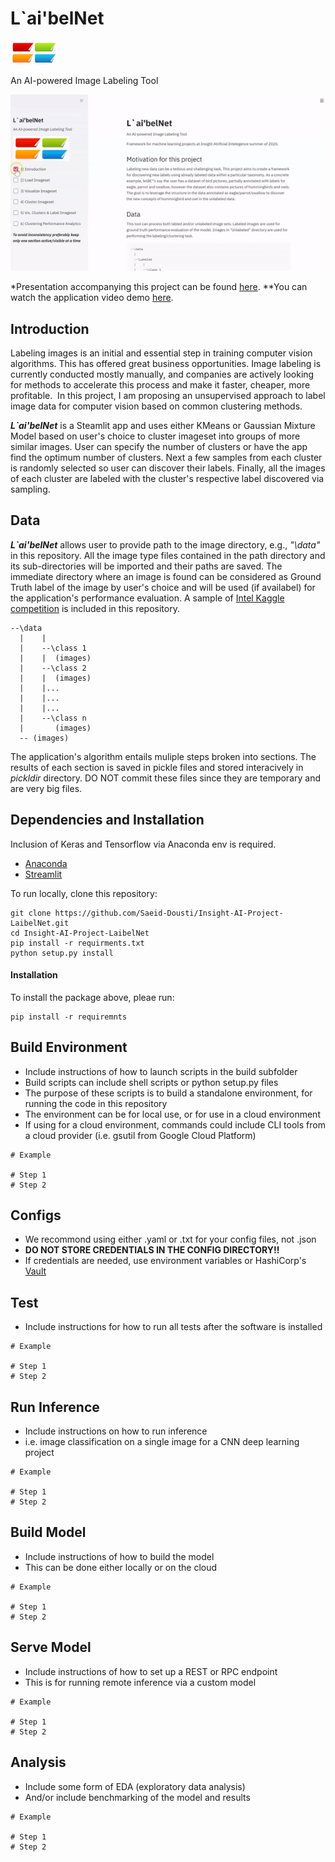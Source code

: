 # L`ai'belNet 

<p align="left">  <img src="logo.jpg" width="75" height="38"> </p>

An AI-powered Image Labeling Tool

<p align="left">
  <img src="LaibelNet.gif">
</p>

*Presentation accompanying this project can be found [here](https://docs.google.com/presentation/d/e/2PACX-1vQN673DnLNkzx0vkuFhmstOFfeqxI_0uv_7NMElC8WDfKQI1X61qqYLGZY_sQ5k3mxDe67u5fVKYIFW/pub?start=false&loop=false&delayms=3000).
**You can watch the application video demo [here](https://www.youtube.com/watch?v=TNdMeh0DcHQ).

## Introduction
Labeling images is an initial and essential step in training computer vision algorithms.  This has offered great business opportunities. Image labeling is currently conducted mostly manually, and companies are actively looking for methods to accelerate this process and make it faster, cheaper, more profitable. 
In this project, I am proposing an unsupervised approach to label image data for computer vision based on common clustering methods.

**_L`ai'belNet_** is a Steamlit app and uses either KMeans or Gaussian Mixture Model based on user's choice to cluster imageset into groups of more similar images. User can specify the number of clusters or have the app find the optimum number of clusters. Next a few samples from each cluster is randomly selected so user can discover their labels. Finally, all the images of each cluster are labeled with the cluster's respective label discovered via sampling. 

## Data
**_L`ai'belNet_** allows user to provide path to the image directory, e.g., _"\data"_ in this repository. All the image type files contained in the path directory and its sub-directories will be imported and their paths are saved. The immediate directory where an image is found can be considered as Ground Truth label of the image by user's choice and will be used (if availabel) for the application's performance evaluation. A sample of [Intel Kaggle competition](https://www.kaggle.com/puneet6060/intel-image-classification) is included in this repository.

```
--\data
  |    |  
  |    --\class 1
  |    |  (images)
  |    --\class 2
  |    |  (images)
  |    |... 
  |    |...  
  |    |...  
  |    --\class n
  |       (images)
  -- (images)
```

The application's algorithm entails muliple steps broken into sections. The results of each section is saved in pickle files and stored  interacively in *pickldir* directory. DO NOT commit these files since they are temporary and are very big files.

## Dependencies and Installation

Inclusion of Keras and Tensorflow via Anaconda env is required.

- [Anaconda](https://docs.anaconda.com/anaconda/install/) 
- [Streamlit](streamlit.io)

To run locally, clone this repository:
```
git clone https://github.com/Saeid-Dousti/Insight-AI-Project-LaibelNet.git
cd Insight-AI-Project-LaibelNet
pip install -r requirments.txt
python setup.py install
```

#### Installation
To install the package above, pleae run:
```shell
pip install -r requiremnts
```

## Build Environment
- Include instructions of how to launch scripts in the build subfolder
- Build scripts can include shell scripts or python setup.py files
- The purpose of these scripts is to build a standalone environment, for running the code in this repository
- The environment can be for local use, or for use in a cloud environment
- If using for a cloud environment, commands could include CLI tools from a cloud provider (i.e. gsutil from Google Cloud Platform)
```
# Example

# Step 1
# Step 2
```

## Configs
- We recommond using either .yaml or .txt for your config files, not .json
- **DO NOT STORE CREDENTIALS IN THE CONFIG DIRECTORY!!**
- If credentials are needed, use environment variables or HashiCorp's [Vault](https://www.vaultproject.io/)


## Test
- Include instructions for how to run all tests after the software is installed
```
# Example

# Step 1
# Step 2
```

## Run Inference
- Include instructions on how to run inference
- i.e. image classification on a single image for a CNN deep learning project
```
# Example

# Step 1
# Step 2
```

## Build Model
- Include instructions of how to build the model
- This can be done either locally or on the cloud
```
# Example

# Step 1
# Step 2
```

## Serve Model
- Include instructions of how to set up a REST or RPC endpoint
- This is for running remote inference via a custom model
```
# Example

# Step 1
# Step 2
```

## Analysis
- Include some form of EDA (exploratory data analysis)
- And/or include benchmarking of the model and results
```
# Example

# Step 1
# Step 2
```
